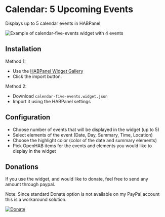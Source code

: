# Calendar: 5 Upcoming Events
Displays up to 5 calendar events in HABPanel

![Example of calendar-five-events widget with 4 events](https://github.com/davorf/calendar-five-events/blob/master/CalendarFiveEventsExample.jpg "Example of calendar-five-events widget with 4 events")

Installation
------------

Method 1:
- Use the [HABPanel Widget Gallery](https://community.openhab.org/t/habpanel-widget-gallery/34691)
- Click the import button.

Method 2:
- Download `calendar-five-events.widget.json`
- Import it using the HABPanel settings

Configuration
-------------

- Choose number of events that will be displayed in the widget (up to 5)
- Select elements of the event (Date, Day, Summary, Time, Location)
- Choose the highlight color (color of the date and summary elements)
- Pick OpenHAB items for the events and elements you would like to display in the widget

Donations
---------

If you use the widget, and would like to donate, feel free to send any amount through paypal. 

Note: Since standard Donate option is not available on my PayPal account this is a workaround solution.

[![Donate](https://www.paypalobjects.com/en_US/i/btn/btn_donateCC_LG.gif)](https://www.paypal.com/cgi-bin/webscr?cmd=_xclick&business=CCZRY3C8RXSRW&lc=BA&item_name=Donation%20%2d%20CalendarFiveEvents&item_number=5&button_subtype=services&currency_code=EUR&bn=PP%2dBuyNowBF%3abtn_paynowCC_LG%2egif%3aNonHosted)
